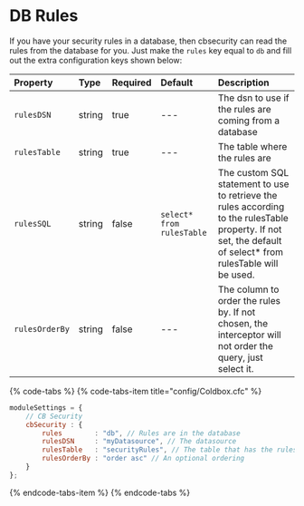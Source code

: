 # DB Rules

If you have your security rules in a database, then cbsecurity can read the rules from the database for you.  Just make the `rules` key  equal to `db` and fill out the extra configuration keys shown below:



| Property | Type | Required | Default | Description |
| :--- | :--- | :--- | :--- | :--- |
| `rulesDSN` | string | true | --- | The dsn to use if the rules are coming from a database |
| `rulesTable` | string | true | --- | The table where the rules are |
| `rulesSQL` | string | false | `select* from rulesTable` | The custom SQL statement to use to retrieve the rules according to the rulesTable property. If not set, the default of select\* from rulesTable will be used. |
| `rulesOrderBy` | string | false | --- | The column to order the rules by. If not chosen, the interceptor will not order the query, just select it. |

{% code-tabs %}
{% code-tabs-item title="config/Coldbox.cfc" %}
```javascript
moduleSettings = {
	// CB Security
	cbSecurity : {
		rules        : "db", // Rules are in the database
		rulesDSN     : "myDatasource", // The datasource
		rulesTable   : "securityRules", // The table that has the rules
		rulesOrderBy : "order asc" // An optional ordering
	}
};
```
{% endcode-tabs-item %}
{% endcode-tabs %}

